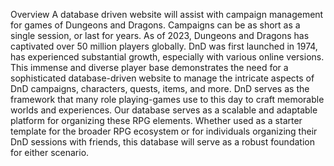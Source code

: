 Overview
A database driven website will assist with campaign management for games of Dungeons and
Dragons. Campaigns can be as short as a single session, or last for years.
As of 2023, Dungeons and Dragons has captivated over 50 million players globally. DnD was
first launched in 1974, has experienced substantial growth, especially with various online
versions. This immense and diverse player base demonstrates the need for a sophisticated
database-driven website to manage the intricate aspects of DnD campaigns, characters, quests,
items, and more.
DnD serves as the framework that many role playing-games use to this day to craft memorable
worlds and experiences. Our database serves as a scalable and adaptable platform for
organizing these RPG elements. Whether used as a starter template for the broader RPG
ecosystem or for individuals organizing their DnD sessions with friends, this database will serve
as a robust foundation for either scenario.
